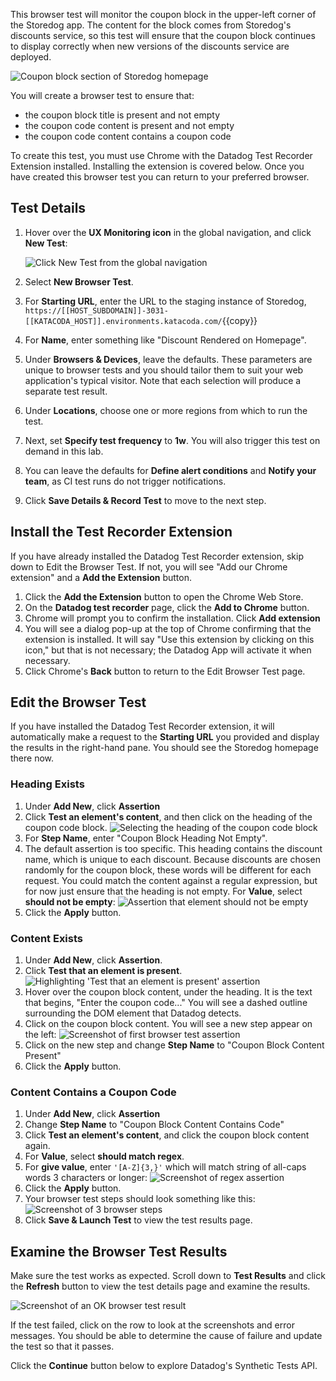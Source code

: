 This browser test will monitor the coupon block in the upper-left corner of the Storedog app. The content for the block comes from Storedog's discounts service, so this test will ensure that the coupon block continues to display correctly when new versions of the discounts service are deployed.

![Coupon block section of Storedog homepage](./assets/coupon_section_detail.png)

You will create a browser test to ensure that:

- the coupon block title is present and not empty
- the coupon code content is present and not empty
- the coupon code content contains a coupon code

To create this test, you must use Chrome with the Datadog Test Recorder Extension installed. Installing the extension is covered below. Once you have created this browser test you can return to your preferred browser.

## Test Details
1. Hover over the **UX Monitoring icon** in the global navigation, and click **New Test**:
    
    ![Click New Test from the global navigation](./assets/global_nav_new_test.png)
1. Select **New Browser Test**.
1. For **Starting URL**, enter the URL to the staging instance of Storedog, `https://[[HOST_SUBDOMAIN]]-3031-[[KATACODA_HOST]].environments.katacoda.com/`{{copy}}
1. For **Name**, enter something like "Discount Rendered on Homepage".
1. Under **Browsers & Devices**, leave the defaults. These parameters are unique to browser tests and you should tailor them to suit your web application's typical visitor. Note that each selection will produce a separate test result.
1. Under **Locations**, choose one or more regions from which to run the test. 
1. Next, set **Specify test frequency** to **1w**. You will also trigger this test on demand in this lab.
1. You can leave the defaults for **Define alert conditions** and **Notify your team**, as CI test runs do not trigger notifications.
1. Click **Save Details & Record Test** to move to the next step.

## Install the Test Recorder Extension
If you have already installed the Datadog Test Recorder extension, skip down to Edit the Browser Test. If not, you will see "Add our Chrome extension" and a **Add the Extension** button. 
1. Click the **Add the Extension** button to open the Chrome Web Store. 
1. On the **Datadog test recorder** page, click the **Add to Chrome** button.
1. Chrome will prompt you to confirm the installation. Click **Add extension**
1. You will see a dialog pop-up at the top of Chrome confirming that the extension is installed. It will say "Use this extension by clicking on this icon," but that is not necessary; the Datadog App will activate it when necessary.
1. Click Chrome's **Back** button to return to the Edit Browser Test page.

## Edit the Browser Test
If you have installed the Datadog Test Recorder extension, it will automatically make a request to the **Starting URL** you provided and display the results in the right-hand pane. You should see the Storedog homepage there now. 

### Heading Exists
1. Under **Add New**, click **Assertion**
1. Click **Test an element's content**, and then click on the heading of the coupon code block.
    ![Selecting the heading of the coupon code block](./assets/test_coupon_code_header.png)
1. For **Step Name**, enter "Coupon Block Heading Not Empty".
1. The default assertion is too specific. This heading contains the discount name, which is unique to each discount. Because discounts are chosen randomly for the coupon block, these words will be different for each request. You could match the content against a regular expression, but for now just ensure that the heading is not empty. For **Value**, select **should not be empty**:
    ![Assertion that element should not be empty](./assets/assert_element_not_empty.png)
1. Click the **Apply** button.

### Content Exists
1. Under **Add New**, click **Assertion**.
1. Click **Test that an element is present**. 
    ![Highlighting 'Test that an element is present' assertion](./assets/select_test_element_present.png)
1. Hover over the coupon block content, under the heading. It is the text that begins, "Enter the coupon code..." You will see a dashed outline surrounding the DOM element that Datadog detects.
1. Click on the coupon block content. You will see a new step appear on the left:
    ![Screenshot of first browser test assertion](./assets/first_browser_test_assertion.png)
1. Click on the new step and change **Step Name** to "Coupon Block Content Present"
1. Click the **Apply** button.

### Content Contains a Coupon Code
1. Under **Add New**, click **Assertion**
1. Change **Step Name** to "Coupon Block Content Contains Code"
1. Click **Test an element's content**, and click the coupon block content again.
1. For **Value**, select **should match regex**.
1. For **give value**, enter `'[A-Z]{3,}'` which will match string of all-caps words 3 characters or longer:
    ![Screenshot of regex assertion](./assets/browser_regex_assertion.png)
1. Click the **Apply** button.
1. Your browser test steps should look something like this:
    ![Screenshot of 3 browser steps](./assets/3_browser_steps.png)
1. Click **Save & Launch Test** to view the test results page.

## Examine the Browser Test Results
Make sure the test works as expected. Scroll down to **Test Results** and click the **Refresh** button to view the test details page and examine the results.

![Screenshot of an OK browser test result](./assets/browser_test_results.png)

If the test failed, click on the row to look at the screenshots and error messages. You should be able to determine the cause of failure and update the test so that it passes.

Click the **Continue** button below to explore Datadog's Synthetic Tests API.
